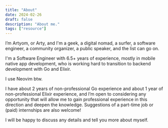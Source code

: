 ```yaml
---
title: "About"
date: 2024-02-26
draft: false
description: "About me."
tags: ["resource"]
---
```


I’m Artyom, or Arty, and I'm a geek, a digital nomad, a surfer, a software engineer, a community organizer, a public speaker, and the list can go on.

I'm a Software Engineer with 6.5+ years of experience, mostly in mobile native app development, who is working hard to transition to backend development with Go and Elixir.

I use Neovim btw.

I have about 2 years of non-professional Go experience and about 1 year of non-professional Elixir experience, and I’m open to considering any opportunity that will allow me to gain professional experience in this direction and deepen the knowledge. Suggestions of a part-time job or (paid) internships are also welcome!

I will be happy to discuss any details and tell you more about myself.

